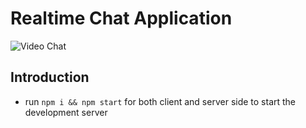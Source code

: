 # Realtime Chat Application

![Video Chat](.jpg)

## Introduction

- run ```npm i && npm start``` for both client and server side to start the development server
